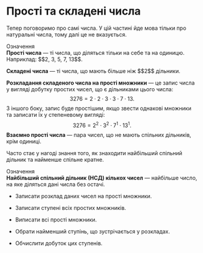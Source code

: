 # Простi та складенi числа

Тепер поговоримо про самi числа. У цiй частинi йде мова тiльки про натуральнi числа, тому далi це не вказується.

<div class="eoz-wrap">
<span class="eoz">Означення</span>
<div class="eoz-text">
<b>Простi числа</b> — тi числа, що дiляться тiльки на себе та на одиницю. Наприклад: $$2, 3, 5, 7, 13$$.
<p><b>Складенi числа</b> — тi числа, що мають бiльше нiж $$2$$ дiльники.</p>
</div>
</div>

<b>Розкладання складеного числа на простi множники</b> — це запис числа у виглядi добутку простих чисел, що є дiльниками цього числа:
$$3276 = 2 \cdot 2 \cdot 3 \cdot 3 \cdot 7 \cdot 13.$$
З iншого боку, запис буде простiшим, якщо звести однаковi множники та записати їх у степеневому виглядi:
$$3276 = 2^2\cdot 3^2 \cdot 7^1 \cdot 13^1.$$
<b>Взаємно простi числа</b> — пара чисел, що не мають спiльних дiльникiв, крiм одиницi.

Часто стає у нагодi знання того, як знаходити найбiльший спiльний дiльник та найменше спiльне кратне.

<div class="eoz-wrap">
<span class="eoz">Означення</span>
<div class="eoz-text">
<b>Найбiльший спiльний дiльник (НСД) кiлькох чисел</b> — найбiльше число, на яке дiляться данi числа без остачi.
</div>
</div>

- Записати розклад даних чисел на простi множники.

- Записати ступенi всiх простих множникiв.

- Виписати всi простi множники.

- Обрати найменший ступiнь, що зустрiчається у розкладах.

- Обчислити добуток цих ступенiв.

